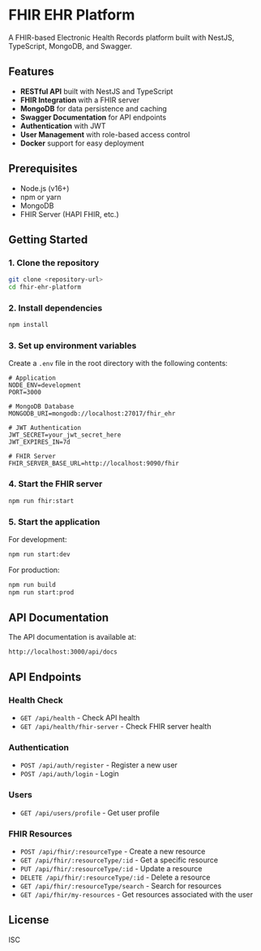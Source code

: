 # FHIR EHR Platform

A FHIR-based Electronic Health Records platform built with NestJS, TypeScript, MongoDB, and Swagger.

## Features

- **RESTful API** built with NestJS and TypeScript
- **FHIR Integration** with a FHIR server
- **MongoDB** for data persistence and caching
- **Swagger Documentation** for API endpoints
- **Authentication** with JWT
- **User Management** with role-based access control
- **Docker** support for easy deployment

## Prerequisites

- Node.js (v16+)
- npm or yarn
- MongoDB
- FHIR Server (HAPI FHIR, etc.)

## Getting Started

### 1. Clone the repository

```bash
git clone <repository-url>
cd fhir-ehr-platform
```

### 2. Install dependencies

```bash
npm install
```

### 3. Set up environment variables

Create a `.env` file in the root directory with the following contents:

```
# Application
NODE_ENV=development
PORT=3000

# MongoDB Database
MONGODB_URI=mongodb://localhost:27017/fhir_ehr

# JWT Authentication
JWT_SECRET=your_jwt_secret_here
JWT_EXPIRES_IN=7d

# FHIR Server 
FHIR_SERVER_BASE_URL=http://localhost:9090/fhir
```

### 4. Start the FHIR server

```bash
npm run fhir:start
```

### 5. Start the application

For development:

```bash
npm run start:dev
```

For production:

```bash
npm run build
npm run start:prod
```

## API Documentation

The API documentation is available at:

```
http://localhost:3000/api/docs
```

## API Endpoints

### Health Check

- `GET /api/health` - Check API health
- `GET /api/health/fhir-server` - Check FHIR server health

### Authentication

- `POST /api/auth/register` - Register a new user
- `POST /api/auth/login` - Login

### Users

- `GET /api/users/profile` - Get user profile

### FHIR Resources

- `POST /api/fhir/:resourceType` - Create a new resource
- `GET /api/fhir/:resourceType/:id` - Get a specific resource
- `PUT /api/fhir/:resourceType/:id` - Update a resource
- `DELETE /api/fhir/:resourceType/:id` - Delete a resource
- `GET /api/fhir/:resourceType/search` - Search for resources
- `GET /api/fhir/my-resources` - Get resources associated with the user

## License

ISC
